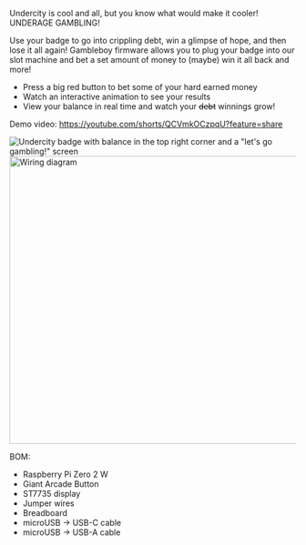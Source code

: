 Undercity is cool and all, but you know what would make it cooler! UNDERAGE GAMBLING!

Use your badge to go into crippling debt, win a glimpse of hope, and then lose it all again! Gambleboy firmware allows you to plug your badge into our slot machine and bet a set amount of money to (maybe) win it all back and more! 

- Press a big red button to bet some of your hard earned money
- Watch an interactive animation to see your results
- View your balance in real time and watch your ~~debt~~ winnings grow!

Demo video: https://youtube.com/shorts/QCVmkOCzpqU?feature=share

![Undercity badge with balance in the top right corner and a "let's go gambling!" screen](https://hc-cdn.hel1.your-objectstorage.com/s/v3/092818953578cc6fd294c812efa3f16d8ce61144_img_7307.jpg)
<img width="519" height="506" alt="Wiring diagram" src="https://github.com/user-attachments/assets/4f02db1d-63fe-4193-958e-97b6c6a44626" />

BOM:
- Raspberry Pi Zero 2 W
- Giant Arcade Button
- ST7735 display
- Jumper wires
- Breadboard
- microUSB -> USB-C cable
- microUSB -> USB-A cable

